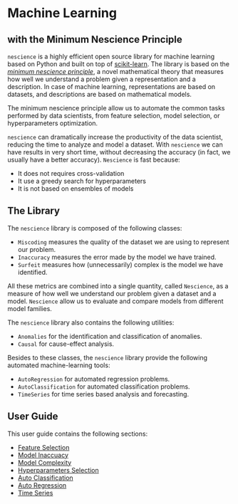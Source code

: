 # Machine Learning
## with the Minimum Nescience Principle

`nescience` is a highly efficient open source library for machine learning based on Python and built on top of [scikit-learn](https://scikit-learn.org/stable/). The library is based on the [_minimum nescience principle_](http://www.mathematicsunknown.com/), a novel mathematical theory that measures how well we understand a problem given a representation and a description. In case of machine learning, representations are based on datasets, and descriptions are based on mathematical models.

The minimum nescience principle allow us to automate the common tasks performed by data scientists, from feature selection, model selection, or hyperparameters optimization.

`nescience` can dramatically increase the productivity of the data scientist, reducing the time to analyze and model a dataset. With `nescience` we can have results in very short time, without decreasing the accuracy (in fact, we usually have a better accuracy). `Nescience` is fast because:

* It does not requires cross-validation
* It use a greedy search for hyperparameters
* It is not based on ensembles of models

## The Library

The `nescience` library is composed of the following classes:

* `Miscoding` measures the quality of the dataset we are using to represent our problem.
* `Inaccuracy` measures the error made by the model we have trained.
* `Surfeit` measures how (unnecessarily) complex is the model we have identified.

All these metrics are combined into a single quantity, called `Nescience`, as a measure of how well we understand our problem given a dataset and a model. `Nescience` allow us to evaluate and compare models from different model families.

The `nescience` library also contains the following utilities:

* `Anomalies` for the identification and classification of anomalies.
* `Causal` for cause-effect analysis.

Besides to these classes, the `nescience` library provide the following automated machine-learning tools:

* `AutoRegression` for automated regression problems.
* `AutoClassification` for automated classification problems.
* `TimeSeries` for time series based analysis and forecasting.

## User Guide

This user guide contains the following sections:

* [Feature Selection](https://github.com/rleiva/fastautoml/wiki/Feature-Selection)
* [Model Inaccuacy](https://github.com/rleiva/fastautoml/wiki/Model-Inaccuracy)
* [Model Complexity](https://github.com/rleiva/fastautoml/wiki/Model-Complexity)
* [Hyperparameters Selection](https://github.com/rleiva/fastautoml/wiki/Hyperparameters-Selection)
* [Auto Classification](https://github.com/rleiva/fastautoml/wiki/Auto-Classification)
* [Auto Regression](https://github.com/rleiva/fastautoml/wiki/Auto-Regression)
* [Time Series](https://github.com/rleiva/fastautoml/wiki/Time-Series-Analysis)
